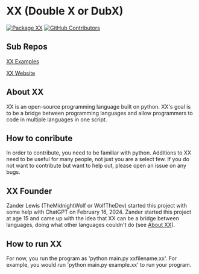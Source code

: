 # XX (Double X or DubX)

[![Package XX](https://github.com/WolfTheDeveloper/XX/actions/workflows/package-xx.yml/badge.svg?branch=master)](https://github.com/WolfTheDeveloper/XX/actions/workflows/package-xx.yml)
<a href="https://github.com/WolfTheDeveloper/XX/graphs/contributors">
      <img alt="GitHub Contributors" src="https://img.shields.io/github/contributors/WolfTheDeveloper/XX" />
    </a>

## Sub Repos
[XX Examples](https://github.com/WolfTheDeveloper/XX-Examples)

[XX Website](https://github.com/WolfTheDeveloper/XXWebsite)

## About XX

XX is an open-source programming language built on python. XX's goal is to be a bridge between programming languages and allow programmers to code in multiple languages in one script.

## How to conribute

In order to contribute, you need to be familiar with python. Additions to XX need to be useful for many people, not just you are a select few. If you do not want to contribute but want to help out, please open an issue on any bugs.

## XX Founder

Zander Lewis (TheMidnightWolf or WolfTheDev) started this project with some help with ChatGPT on February 16, 2024. Zander started this project at age 15 and came up with the idea that XX can be a bridge between languages, doing what other languages couldn't do (see [About XX](https://github.com/WolfTheDeveloper/XX#about-xx)).

## How to run XX

For now, you run the program as 'python main.py xxfilename.xx'. For example, you would run 'python main.py example.xx' to run your program.
